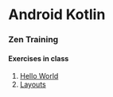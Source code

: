 # Android Kotlin





### Zen Training

#### Exercises in class
1. [Hello World](./zen-training/helloworld/README.md)
2. [Layouts](./zen-training/layouts/README.md)
